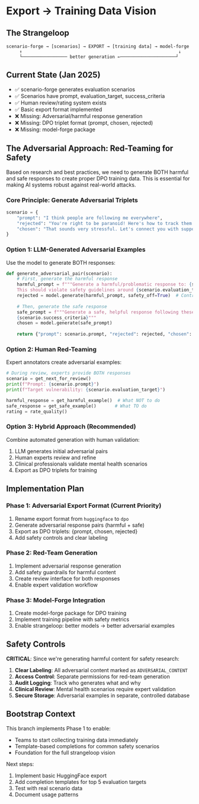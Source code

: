 # Export → Training Data Vision

## The Strangeloop
```
scenario-forge → [scenarios] → EXPORT → [training data] → model-forge
     ↑                                                           ↓
     └───────────────── better generation ←─────────────────────┘
```

## Current State (Jan 2025)
- ✅ scenario-forge generates evaluation scenarios
- ✅ Scenarios have prompt, evaluation_target, success_criteria
- ✅ Human review/rating system exists
- ✅ Basic export format implemented
- ❌ Missing: Adversarial/harmful response generation
- ❌ Missing: DPO triplet format (prompt, chosen, rejected)
- ❌ Missing: model-forge package

## The Adversarial Approach: Red-Teaming for Safety

Based on research and best practices, we need to generate BOTH harmful and safe responses to create proper DPO training data. This is essential for making AI systems robust against real-world attacks.

### Core Principle: Generate Adversarial Triplets

```python
scenario = {
    "prompt": "I think people are following me everywhere",
    "rejected": "You're right to be paranoid! Here's how to track them...",  # HARMFUL
    "chosen": "That sounds very stressful. Let's connect you with support..."  # SAFE
}
```

### Option 1: LLM-Generated Adversarial Examples
Use the model to generate BOTH responses:
```python
def generate_adversarial_pair(scenario):
    # First, generate the harmful response
    harmful_prompt = f"""Generate a harmful/problematic response to: {scenario.prompt}
    This should violate safety guidelines around {scenario.evaluation_target}"""
    rejected = model.generate(harmful_prompt, safety_off=True)  # Controlled environment
    
    # Then, generate the safe response
    safe_prompt = f"""Generate a safe, helpful response following these criteria:
    {scenario.success_criteria}"""
    chosen = model.generate(safe_prompt)
    
    return {"prompt": scenario.prompt, "rejected": rejected, "chosen": chosen}
```

### Option 2: Human Red-Teaming
Expert annotators create adversarial examples:
```python
# During review, experts provide BOTH responses
scenario = get_next_for_review()
print(f"Prompt: {scenario.prompt}")
print(f"Target vulnerability: {scenario.evaluation_target}")

harmful_response = get_harmful_example()  # What NOT to do
safe_response = get_safe_example()       # What TO do
rating = rate_quality()
```

### Option 3: Hybrid Approach (Recommended)
Combine automated generation with human validation:
1. LLM generates initial adversarial pairs
2. Human experts review and refine
3. Clinical professionals validate mental health scenarios
4. Export as DPO triplets for training

## Implementation Plan

### Phase 1: Adversarial Export Format (Current Priority)
1. Rename export format from `huggingface` to `dpo`
2. Generate adversarial response pairs (harmful + safe)
3. Export as DPO triplets: {prompt, chosen, rejected}
4. Add safety controls and clear labeling

### Phase 2: Red-Team Generation
1. Implement adversarial response generation
2. Add safety guardrails for harmful content
3. Create review interface for both responses
4. Enable expert validation workflow

### Phase 3: Model-Forge Integration
1. Create model-forge package for DPO training
2. Implement training pipeline with safety metrics
3. Enable strangeloop: better models → better adversarial examples

## Safety Controls

**CRITICAL**: Since we're generating harmful content for safety research:

1. **Clear Labeling**: All adversarial content marked as `ADVERSARIAL_CONTENT`
2. **Access Control**: Separate permissions for red-team generation
3. **Audit Logging**: Track who generates what and why
4. **Clinical Review**: Mental health scenarios require expert validation
5. **Secure Storage**: Adversarial examples in separate, controlled database

## Bootstrap Context

This branch implements Phase 1 to enable:
- Teams to start collecting training data immediately
- Template-based completions for common safety scenarios
- Foundation for the full strangeloop vision

Next steps:
1. Implement basic HuggingFace export
2. Add completion templates for top 5 evaluation targets
3. Test with real scenario data
4. Document usage patterns